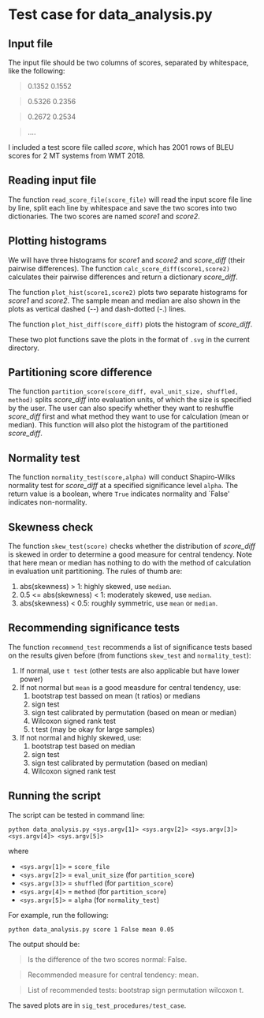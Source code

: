 # Test case for data_analysis.py
## Input file
The input file should be two columns of scores, separated by whitespace, like the following:

> 0.1352 0.1552

> 0.5326 0.2356

> 0.2672 0.2534

> ....

I included a test score file called *score*, which has 2001 rows of BLEU scores for 2 MT systems from WMT 2018. 

## Reading input file
The function `read_score_file(score_file)` will read the input score file line by line, split each line by whitespace and save the two scores into two dictionaries. The two scores are named *score1* and *score2*.

## Plotting histograms
We will have three histograms for *score1* and *score2* and *score_diff* (their pairwise differences). The function `calc_score_diff(score1,score2)` calculates their pairwise differences and return a dictionary *score_diff*.

The function `plot_hist(score1,score2)` plots two separate histograms for *score1* and *score2*. The sample mean and median are also shown in the plots as vertical dashed (--) and dash-dotted (-.) lines. 

The function `plot_hist_diff(score_diff)` plots the histogram of *score_diff*.

These two plot functions save the plots in the format of `.svg` in the current directory.

## Partitioning score difference
The function `partition_score(score_diff, eval_unit_size, shuffled, method)` splits *score_diff* into evaluation units, of which the size is specified by the user. The user can also specify whether they want to reshuffle *score_diff* first and what method they want to use for calculation (mean or median). This function will also plot the histogram of the partitioned *score_diff*.

## Normality test
The function `normality_test(score,alpha)` will conduct Shapiro-Wilks normality test for *score_diff* at a specified significance level `alpha`. The return value is a boolean, where `True` indicates normality and `False' indicates non-normality.

## Skewness check
The function `skew_test(score)` checks whether the distribution of *score_diff* is skewed in order to determine a good measure for central tendency. Note that here mean or median has nothing to do with the method of calculation in evaluation unit partitioning. The rules of thumb are:
1. abs(skewness) > 1: highly skewed, use `median`.
2. 0.5 <= abs(skewness) < 1: moderately skewed, use `median`.
3. abs(skewness) < 0.5: roughly symmetric, use `mean` or `median`.

## Recommending significance tests
The function `recommend_test` recommends a list of significance tests based on the results given before (from functions `skew_test` and `normality_test`):
1. If normal, use `t test` (other tests are also applicable but have lower power)
2. If not normal but `mean` is a good measdure for central tendency, use:
    1. bootstrap test bassed on mean (t ratios) or medians
    2. sign test
    3. sign test calibrated by permutation (based on mean or median)
    4. Wilcoxon signed rank test 
    5. t test (may be okay for large samples)
3. If not normal and highly skewed, use:
    1. bootstrap test based on median
    2. sign test
    3. sign test calibrated by permutation (based on median)
    4. Wilcoxon signed rank test

## Running the script
The script can be tested in command line: 

`python data_analysis.py <sys.argv[1]> <sys.argv[2]> <sys.argv[3]> <sys.argv[4]> <sys.argv[5]>`

where 
* `<sys.argv[1]>` = `score_file`
* `<sys.argv[2]>` = `eval_unit_size` (for `partition_score`)
* `<sys.argv[3]>` = `shuffled` (for `partition_score`)
* `<sys.argv[4]>` = `method` (for `partition_score`)
* `<sys.argv[5]>` = `alpha` (for `normality_test`)

For example, run the following:

`python data_analysis.py score 1 False mean 0.05`

The output should be:

> Is the difference of the two scores normal: False.

> Recommended measure for central tendency: mean.

> List of recommended tests:  bootstrap sign permutation wilcoxon t.

The saved plots are in `sig_test_procedures/test_case`.


